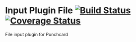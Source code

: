 # Input Plugin File [![Build Status](https://travis-ci.org/punchcard-cms/input-plugin-file.svg?branch=master)](https://travis-ci.org/punchcard-cms/input-plugin-file) [![Coverage Status](https://coveralls.io/repos/github/punchcard-cms/input-plugin-file/badge.svg?branch=master)](https://coveralls.io/github/punchcard-cms/input-plugin-file?branch=master)


File input plugin for Punchcard
